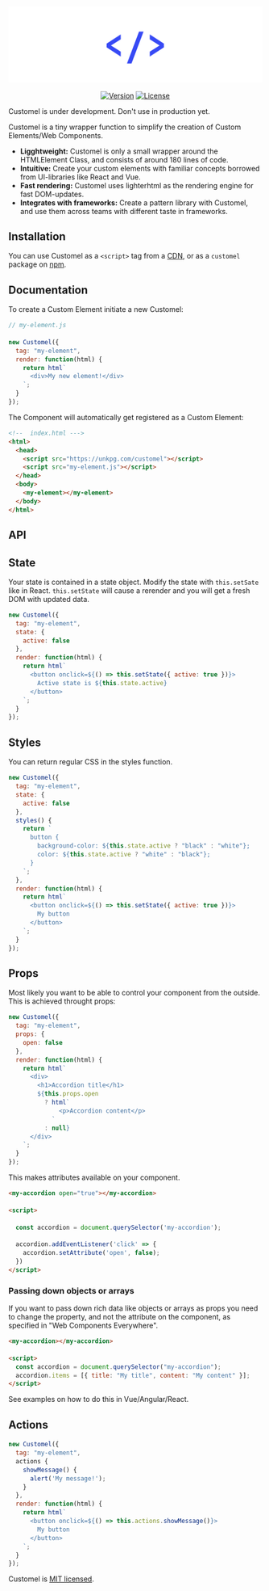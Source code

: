 ![Customel](media/logo.png)

<p align="center">
  <a href="https://www.npmjs.com/package/customel"><img src="https://img.shields.io/npm/v/customel.svg" alt="Version"></a>
  <a href="https://www.npmjs.com/package/customel"><img src="https://img.shields.io/npm/l/customel.svg" alt="License"></a>
</p>

<aside class="notice">
Customel is under development. Don't use in production yet.
</aside>

Customel is a tiny wrapper function to simplify the creation of Custom Elements/Web Components.

- **Ligghtweight:** Customel is only a small wrapper around the HTMLElement Class, and consists of around 180 lines of code.
- **Intuitive:** Create your custom elements with familiar concepts borrowed from UI-libraries like React and Vue.
- **Fast rendering:** Customel uses lighterhtml as the rendering engine for fast DOM-updates.
- **Integrates with frameworks:** Create a pattern library with Customel, and use them across teams with different taste in frameworks.

## Installation

You can use Customel as a `<script>` tag from a [CDN](https://unkpg.com/customel@latest), or as a `customel` package on [npm](https://www.npmjs.com/customel).

## Documentation

To create a Custom Element initiate a new Customel:

```javascript
// my-element.js

new Customel({
  tag: "my-element",
  render: function(html) {
    return html`
      <div>My new element!</div>
    `;
  }
});
```

The Component will automatically get registered as a Custom Element:

```html
<!--  index.html --->
<html>
  <head>
    <script src="https://unkpg.com/customel"></script>
    <script src="my-element.js"></script>
  </head>
  <body>
    <my-element></my-element>
  </body>
</html>
```

## API

## State

Your state is contained in a state object.
Modify the state with `this.setSate` like in React.
`this.setState` will cause a rerender and you will get a fresh DOM with updated data.

```javascript
new Customel({
  tag: "my-element",
  state: {
    active: false
  },
  render: function(html) {
    return html`
      <button onclick=${() => this.setState({ active: true })}>
        Active state is ${this.state.active}
      </button>
    `;
  }
});
```

## Styles

You can return regular CSS in the styles function.

```javascript
new Customel({
  tag: "my-element",
  state: {
    active: false
  },
  styles() {
    return `
      button {
        background-color: ${this.state.active ? "black" : "white"};
        color: ${this.state.active ? "white" : "black"};
      }
    `;
  },
  render: function(html) {
    return html`
      <button onclick=${() => this.setState({ active: true })}>
        My button
      </button>
    `;
  }
});
```

## Props

Most likely you want to be able to control your component from the outside.
This is achieved throught props:

```javascript
new Customel({
  tag: "my-element",
  props: {
    open: false
  },
  render: function(html) {
    return html`
      <div>
        <h1>Accordion title</h1>
        ${this.props.open
          ? html`
              <p>Accordion content</p>
            `
          : null}
      </div>
    `;
  }
});
```

This makes attributes available on your component.

```html
<my-accordion open="true"></my-accordion>

<script>

  const accordion = document.querySelector('my-accordion');

  accordion.addEventListener('click' => {
    accordion.setAttribute('open', false);
  })
</script>
```

### Passing down objects or arrays

If you want to pass down rich data like objects or arrays as props you need to change the property, and not the attribute on the component, as specified in "Web Components Everywhere".

```html
<my-accordion></my-accordion>

<script>
  const accordion = document.querySelector("my-accordion");
  accordion.items = [{ title: "My title", content: "My content" }];
</script>
```

See examples on how to do this in Vue/Angular/React.

## Actions

```javascript
new Customel({
  tag: "my-element",
  actions {
    showMessage() {
      alert('My message!');
    }
  },
  render: function(html) {
    return html`
      <button onclick=${() => this.actions.showMessage()}>
        My button
      </button>
    `;
  }
});
```

Customel is [MIT licensed](./LICENSE).
